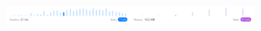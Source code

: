 ![Results of Guess Number higher or Lower.](https://github.com/ccbrantley/LeetCode/blob/main/374-GuessNumberHigherorLower/image.png)
